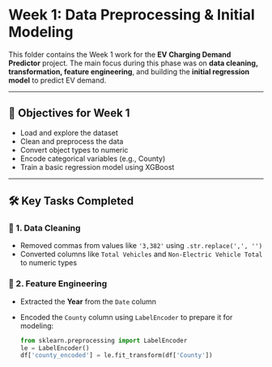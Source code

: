 # Week 1: Data Preprocessing & Initial Modeling

This folder contains the Week 1 work for the **EV Charging Demand Predictor** project. The main focus during this phase was on **data cleaning, transformation, feature engineering**, and building the **initial regression model** to predict EV demand.

---

## 📌 Objectives for Week 1

- Load and explore the dataset
- Clean and preprocess the data
- Convert object types to numeric
- Encode categorical variables (e.g., County)
- Train a basic regression model using XGBoost

---

## 🛠️ Key Tasks Completed

### 🔹 1. Data Cleaning

- Removed commas from values like `'3,382'` using `.str.replace(',', '')`
- Converted columns like `Total Vehicles` and `Non-Electric Vehicle Total` to numeric types

### 🔹 2. Feature Engineering

- Extracted the **Year** from the `Date` column
- Encoded the `County` column using `LabelEncoder` to prepare it for modeling:
  
  ```python
  from sklearn.preprocessing import LabelEncoder
  le = LabelEncoder()
  df['county_encoded'] = le.fit_transform(df['County'])

